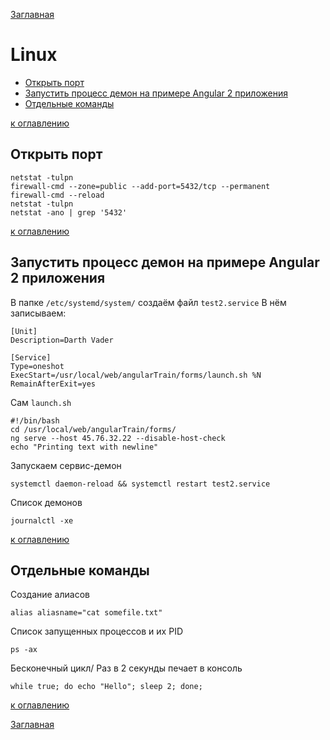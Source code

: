 [Заглавная](README.md)

# Linux
+ [Открыть порт](#Открыть-порт)
+ [Запустить процесс демон на примере Angular 2 приложения](#Запустить-процесс-демон-на-примере-Angular-2-приложения)
+ [Отдельные команды](#Отдельные-команды)

[к оглавлению](#Linux)

## Открыть порт

```linux
netstat -tulpn
firewall-cmd --zone=public --add-port=5432/tcp --permanent
firewall-cmd --reload
netstat -tulpn
netstat -ano | grep '5432'
```

[к оглавлению](#Linux)

## Запустить процесс демон на примере Angular 2 приложения

В папке ```/etc/systemd/system/``` создаём файл ```test2.service```
В нём записываем:
```linux
[Unit]
Description=Darth Vader

[Service]
Type=oneshot
ExecStart=/usr/local/web/angularTrain/forms/launch.sh %N
RemainAfterExit=yes
```
Сам ```launch.sh```
```linux
#!/bin/bash
cd /usr/local/web/angularTrain/forms/
ng serve --host 45.76.32.22 --disable-host-check
echo "Printing text with newline"
```
Запускаем сервис-демон
```linux
systemctl daemon-reload && systemctl restart test2.service
```
Список демонов
```linux
journalctl -xe
```

[к оглавлению](#Linux)

## Отдельные команды

Создание алиасов
```linux
alias aliasname="cat somefile.txt"
```
Cписок запущенных процессов и их PID
```linux
ps -ax
```
Бесконечный цикл/ Раз в 2 секунды печает в консоль
```linux
while true; do echo "Hello"; sleep 2; done;
```

[к оглавлению](#Linux)

[Заглавная](README.md)